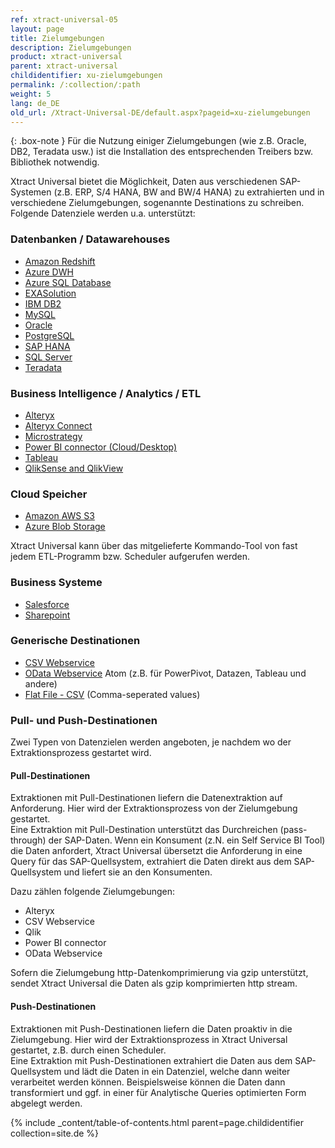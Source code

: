 ```yaml
---
ref: xtract-universal-05
layout: page
title: Zielumgebungen
description: Zielumgebungen
product: xtract-universal
parent: xtract-universal
childidentifier: xu-zielumgebungen
permalink: /:collection/:path
weight: 5
lang: de_DE
old_url: /Xtract-Universal-DE/default.aspx?pageid=xu-zielumgebungen
---
```

{: .box-note }
Für die Nutzung einiger Zielumgebungen (wie z.B. Oracle, DB2, Teradata usw.) ist die Installation des entsprechenden Treibers bzw. Bibliothek notwendig.
              
Xtract Universal bietet die Möglichkeit, Daten aus verschiedenen SAP-Systemen (z.B. ERP, S/4 HANA, BW and BW/4 HANA) zu extrahierten und in verschiedene Zielumgebungen, sogenannte Destinations zu schreiben. Folgende Datenziele werden u.a. unterstützt:

### Datenbanken / Datawarehouses

- [Amazon Redshift](./xu-zielumgebungen/redshift) 
- [Azure DWH](./xu-zielumgebungen/azure_dwh) 
- [Azure SQL Database](./xu-zielumgebungen/microsoft-sql-server) 
- [EXASolution](./xu-zielumgebungen/exasol) 
- [IBM DB2](./xu-zielumgebungen/ibm-db2) 
- [MySQL](./xu-zielumgebungen/mysql) 
- [Oracle](./xu-zielumgebungen/oracle) 
- [PostgreSQL](./xu-zielumgebungen/postgreSQL)
- [SAP HANA](./xu-zielumgebungen/hana) 
- [SQL Server](./xu-zielumgebungen/microsoft-sql-server) 
- [Teradata](./xu-zielumgebungen/teradata) 

### Business Intelligence / Analytics / ETL

- [Alteryx](./xu-zielumgebungen/alteryx-de) 
- [Alteryx Connect](./xu-zielumgebungen/alteryx_connect) 
- [Microstrategy](./xu-zielumgebungen/microstrategy)
- [Power BI connector (Cloud/Desktop)](./xu-zielumgebungen/Power-BI-Connector) 
- [Tableau](./xu-zielumgebungen/tableau) 
- [QlikSense and QlikView](./xu-zielumgebungen/qlik)  

### Cloud Speicher

- [Amazon AWS S3](./xu-zielumgebungen/amazon_aws_s3)
- [Azure Blob Storage](https://help.theobald-software.com/de/xtract-universal/xu-zielumgebungen/azure_blob_storage) 

Xtract Universal kann über das mitgelieferte Kommando-Tool von fast jedem ETL-Programm bzw. Scheduler aufgerufen werden. 

### Business Systeme

- [Salesforce](./xu-zielumgebungen/salesforce) 
- [Sharepoint](./xu-zielumgebungen/sharepoint) 

### Generische Destinationen

- [CSV Webservice](./xu-zielumgebungen/csv-via-http) 
- [OData Webservice](./xu-zielumgebungen/odata-atom)  Atom (z.B. für PowerPivot, Datazen, Tableau und andere)    
- [Flat File - CSV](./xu-zielumgebungen/csv-flat-file) (Comma-seperated values)
            
### Pull- und Push-Destinationen

Zwei Typen von Datenzielen werden angeboten, je nachdem wo der Extraktionsprozess gestartet wird. 

#### Pull-Destinationen
Extraktionen mit Pull-Destinationen liefern die Datenextraktion auf Anforderung. Hier wird der Extraktionsprozess von der Zielumgebung gestartet. <br>
Eine Extraktion mit  Pull-Destination unterstützt das Durchreichen (pass-through) der SAP-Daten. Wenn ein Konsument (z.N. ein  Self Service BI Tool) die Daten anfordert, 
Xtract Universal übersetzt die Anforderung in eine Query für das SAP-Quellsystem, extrahiert die Daten direkt aus dem SAP-Quellsystem und liefert sie an den Konsumenten.

Dazu zählen folgende Zielumgebungen: 
- Alteryx
- CSV Webservice 
- Qlik
- Power BI connector
- OData Webservice 

Sofern die Zielumgebung http-Datenkomprimierung via gzip unterstützt, sendet Xtract Universal die Daten als gzip komprimierten http stream.

#### Push-Destinationen

Extraktionen mit Push-Destinationen liefern die Daten proaktiv in die Zielumgebung. Hier wird der Extraktionsprozess in Xtract Universal gestartet, z.B. durch einen Scheduler.<br>
Eine Extraktion mit Push-Destinationen extrahiert die Daten aus dem SAP-Quellsystem und lädt die Daten in ein Datenziel, welche dann weiter verarbeitet werden können. Beispielsweise können die Daten dann transformiert und ggf. in einer für Analytische Queries optimierten Form abgelegt werden.

{% include _content/table-of-contents.html parent=page.childidentifier collection=site.de %}
